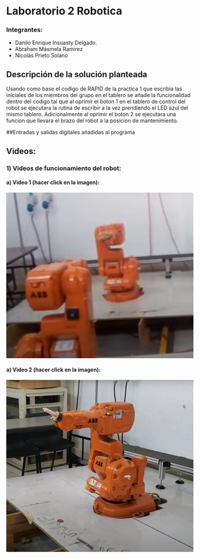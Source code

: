 
# Laboratorio 2 Robotica

### Integrantes: 
- Danilo Enrique Insuasty Delgado.
- Abraham Másmela Ramirez
- Nicolás Prieto Solano
## Descripción de la solución planteada
<p>Usando como base el codigo de RAPID de la practica 1 que escribia las iniciales de los miembros del grupo en el tablero se añade la funcionalidad dentro del codigo tal que al oprimir el boton 1 en el tablero de control del robot se ejecutara la rutina de escribir a la vez prendiendo el LED azul del mismo tablero. Adicionalmente al oprimir el boton 2 se ejecutara una funcion que llevara el brazo del robot a la posicion de mantenimiento.</p>

##Entradas y salidas digitales añadidas al programa


<h2>Videos:</h2>

<h3>1) Videos de funcionamiento del robot:</h3>
  <h4>a) Video 1 (hacer click en la imagen):</h4>
  <a href="https://youtu.be/UBZBv8D7sB0" target='_blank'><img width=500px src="Videos/image_2023-04-15_195242575.png"/></a>
  <h4>a) Video 2 (hacer click en la imagen):</h4>
  <a href="https://youtu.be/Xxzc5nZoff8" target='blank'><img width=500px src="Videos/Miniatura1.png"/></a>

